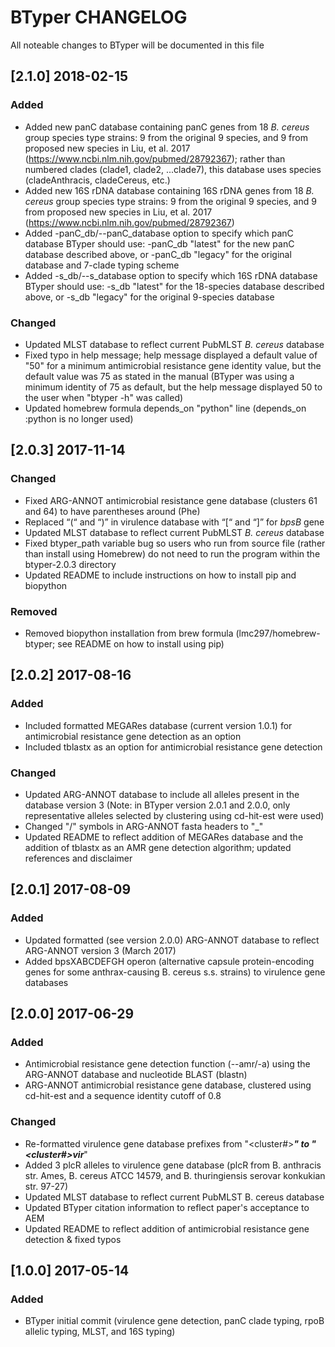 # BTyper CHANGELOG

All noteable changes to BTyper will be documented in this file

## [2.1.0] 2018-02-15
### Added
- Added new panC database containing panC genes from 18 *B. cereus* group species type strains: 9 from the original 9 species, and 9 from proposed new species in Liu, et al. 2017 (https://www.ncbi.nlm.nih.gov/pubmed/28792367); rather than numbered clades (clade1, clade2, ...clade7), this database uses species (cladeAnthracis, cladeCereus, etc.)
- Added new 16S rDNA database containing 16S rDNA genes from 18 *B. cereus* group species type strains: 9 from the original 9 species, and 9 from proposed new species in Liu, et al. 2017 (https://www.ncbi.nlm.nih.gov/pubmed/28792367)
- Added -panC_db/--panC_database option to specify which panC database BTyper should use: -panC_db "latest" for the new panC database described above, or -panC_db "legacy" for the original database and 7-clade typing scheme
- Added -s_db/--s_database option to specify which 16S rDNA database BTyper should use: -s_db "latest" for the 18-species database described above, or -s_db "legacy" for the original 9-species database

### Changed
- Updated MLST database to reflect current PubMLST *B. cereus* database
- Fixed typo in help message; help message displayed a default value of "50" for a minimum antimicrobial resistance gene identity value, but the default value was 75 as stated in the manual (BTyper was using a minimum identity of 75 as default, but the help message displayed 50 to the user when "btyper -h" was called)
- Updated homebrew formula depends_on "python" line (depends_on :python is no longer used)

## [2.0.3] 2017-11-14

### Changed
- Fixed ARG-ANNOT antimicrobial resistance gene database (clusters 61 and 64) to have parentheses around (Phe)
- Replaced “(“ and “)” in virulence database with “[“ and “]” for *bpsB* gene
- Updated MLST database to reflect current PubMLST *B. cereus* database
- Fixed btyper_path variable bug so users who run from source file (rather than install using Homebrew) do not need to run the program within the btyper-2.0.3 directory
- Updated README to include instructions on how to install pip and biopython

### Removed
- Removed biopython installation from brew formula (lmc297/homebrew-btyper; see README on how to install using pip)

## [2.0.2] 2017-08-16

### Added
- Included formatted MEGARes database (current version 1.0.1) for antimicrobial resistance gene detection as an option
- Included tblastx as an option for antimicrobial resistance gene detection

### Changed
- Updated ARG-ANNOT database to include all alleles present in the database version 3 (Note: in BTyper version 2.0.1 and 2.0.0, only representative alleles selected by clustering using cd-hit-est were used)
- Changed "/" symbols in ARG-ANNOT fasta headers to "_"
- Updated README to reflect addition of MEGARes database and the addition of tblastx as an AMR gene detection algorithm; updated references and disclaimer

## [2.0.1] 2017-08-09

### Added
- Updated formatted (see version 2.0.0) ARG-ANNOT database to reflect ARG-ANNOT version 3 (March 2017)
- Added bpsXABCDEFGH operon (alternative capsule protein-encoding genes for some anthrax-causing B. cereus s.s. strains) to virulence gene databases

## [2.0.0] 2017-06-29

### Added
- Antimicrobial resistance gene detection function (--amr/-a) using the ARG-ANNOT database and nucleotide BLAST (blastn)
- ARG-ANNOT antimicrobial resistance gene database, clustered using cd-hit-est and a sequence identity cutoff of 0.8

### Changed
- Re-formatted virulence gene database prefixes from "<cluster#>___" to "<cluster#>vir___"
- Added 3 plcR alleles to virulence gene database (plcR from B. anthracis str. Ames, B. cereus ATCC 14579, and B. thuringiensis serovar konkukian str. 97-27)
- Updated MLST database to reflect current PubMLST B. cereus database
- Updated BTyper citation information to reflect paper's acceptance to AEM
- Updated README to reflect addition of antimicrobial resistance gene detection & fixed typos

## [1.0.0] 2017-05-14

### Added
- BTyper initial commit (virulence gene detection, panC clade typing, rpoB allelic typing, MLST, and 16S typing)
